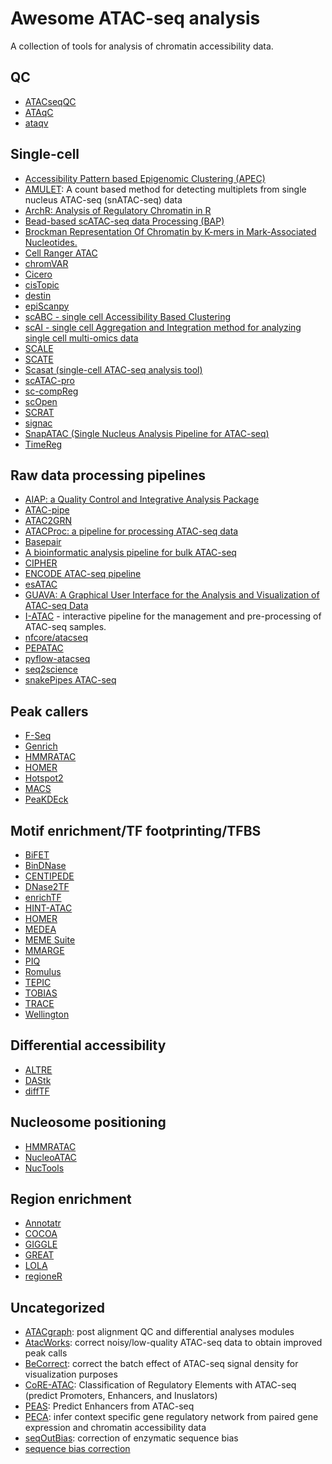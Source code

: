 # Awesome ATAC-seq analysis

A collection of tools for analysis of chromatin accessibility data.

## QC

- [ATACseqQC](https://bioconductor.org/packages/release/bioc/html/ATACseqQC.html)
- [ATAqC](https://github.com/kundajelab/ataqc)
- [ataqv](https://github.com/ParkerLab/ataqv)

## Single-cell

- [Accessibility Pattern based Epigenomic Clustering (APEC)](https://github.com/QuKunLab/APEC)
- [AMULET](https://github.com/UcarLab/AMULET): A count based method for detecting multiplets from single nucleus ATAC-seq (snATAC-seq) data
- [ArchR: Analysis of Regulatory Chromatin in R](https://github.com/GreenleafLab/ArchR)
- [Bead-based scATAC-seq data Processing (BAP)](https://github.com/caleblareau/bap)
- [Brockman Representation Of Chromatin by K-mers in Mark-Associated Nucleotides.](https://carldeboer.github.io/brockman.html)
- [Cell Ranger ATAC](https://support.10xgenomics.com/single-cell-atac/software/pipelines/latest/what-is-cell-ranger-atac)
- [chromVAR](https://github.com/GreenleafLab/chromVAR)
- [Cicero](https://cole-trapnell-lab.github.io/cicero-release/)
- [cisTopic](https://github.com/aertslab/cisTopic)
- [destin](https://github.com/urrutiag/destin)
- [epiScanpy](https://github.com/colomemaria/epiScanpy)
- [scABC - single cell Accessibility Based Clustering](https://github.com/SUwonglab/scABC)
- [scAI - single cell Aggregation and Integration method for analyzing single cell multi-omics data](https://github.com/amsszlh/scAI)
- [SCALE](https://github.com/jsxlei/SCALE)
- [SCATE](https://github.com/zji90/SCATE)
- [Scasat (single-cell ATAC-seq analysis tool)](https://github.com/ManchesterBioinference/Scasat)
- [scATAC-pro](https://www.biorxiv.org/content/10.1101/824326v1.abstract)
- [sc-compReg](https://github.com/SUwonglab/sc-compReg)
- [scOpen](https://www.biorxiv.org/content/10.1101/865931v1.abstract)
- [SCRAT](https://zhiji.shinyapps.io/scrat/)
- [signac](https://satijalab.org/signac/)
- [SnapATAC (Single Nucleus Analysis Pipeline for ATAC-seq)](https://github.com/r3fang/SnapATAC)
- [TimeReg](https://github.com/SUwonglab/TimeReg)

## Raw data processing pipelines

- [AIAP: a Quality Control and Integrative Analysis Package](https://github.com/Zhang-lab/ATAC-seq_QC_analysis)
- [ATAC-pipe](https://academic.oup.com/bib/article/20/5/1934/5047123)
- [ATAC2GRN](https://github.com/ChioriniLab/ATAC2GRN)
- [ATACProc: a pipeline for processing ATAC-seq data](https://github.com/ay-lab/ATACProc)
- [Basepair](https://www.basepairtech.com/analysis/atac-seq/) 
- [A bioinformatic analysis pipeline for bulk ATAC-seq](https://github.com/shengyongniu/bulk_ATAC_seq)
- [CIPHER](https://github.com/c-guzman/cipher-workflow-platform)
- [ENCODE ATAC-seq pipeline](https://github.com/ENCODE-DCC/atac-seq-pipeline)
- [esATAC](https://www.bioconductor.org/packages/release/bioc/html/esATAC.html)
- [GUAVA: A Graphical User Interface for the Analysis and Visualization of ATAC-seq Data](https://github.com/MayurDivate/GUAVA)
- [I-ATAC](https://www.jax.org/research-and-faculty/resources/i-atac#) - interactive pipeline for the management and pre-processing of ATAC-seq samples.
- [nfcore/atacseq](https://github.com/nf-core/atacseq)
- [PEPATAC](http://pepatac.databio.org/en/latest/)
- [pyflow-atacseq](https://github.com/crazyhottommy/pyflow-ATACseq)
- [seq2science](https://github.com/vanheeringen-lab/seq2science)
- [snakePipes ATAC-seq](https://snakepipes.readthedocs.io/en/latest/content/workflows/ATAC-seq.html)

## Peak callers

- [F-Seq](http://fureylab.web.unc.edu/software/fseq/)
- [Genrich](https://github.com/jsh58/Genrich)
- [HMMRATAC](https://github.com/LiuLabUB/HMMRATAC)
- [HOMER](http://homer.ucsd.edu/homer/)
- [Hotspot2](https://github.com/Altius/hotspot2)
- [MACS](https://github.com/taoliu/MACS)
- [PeaKDEck](https://www.ccmp.ox.ac.uk/peakdeck)

## Motif enrichment/TF footprinting/TFBS

- [BiFET](https://github.com/UcarLab/BiFET)
- [BinDNase](https://research.cs.aalto.fi/csb/software/index.shtml)
- [CENTIPEDE](http://centipede.uchicago.edu/)
- [DNase2TF](https://sourceforge.net/projects/dnase2tfr/)
- [enrichTF](https://www.bioconductor.org/packages/release/bioc/html/enrichTF.html)
- [HINT-ATAC](https://link.springer.com/article/10.1186/s13059-019-1642-2)
- [HOMER](http://homer.ucsd.edu/homer/)
- [MEDEA](https://github.com/BulykLab/MEDEA)
- [MEME Suite](http://meme-suite.org/)
- [MMARGE](https://github.com/vlink/marge/)
- [PIQ](http://piq.csail.mit.edu/)
- [Romulus](https://github.com/ajank/Romulus)
- [TEPIC](https://github.com/schulzlab/TEPIC)
- [TOBIAS](https://github.com/loosolab/TOBIAS)
- [TRACE](https://www.biorxiv.org/content/10.1101/801001v1.abstract)
- [Wellington](https://github.com/jpiper/pyDNase)

## Differential accessibility

- [ALTRE](https://mathelab.github.io/ALTRE/)
- [DAStk](https://github.com/Dowell-Lab/DAStk)
- [diffTF](https://difftf.readthedocs.io/en/latest/)

## Nucleosome positioning

- [HMMRATAC](https://academic.oup.com/nar/article/47/16/e91/5519166)
- [NucleoATAC](https://nucleoatac.readthedocs.io/en/latest/)
- [NucTools](https://link.springer.com/article/10.1186/s12864-017-3580-2)

## Region enrichment

- [Annotatr](https://bioconductor.org/packages/release/bioc/html/annotatr.html)
- [COCOA](http://code.databio.org/COCOA/index.html)
- [GIGGLE](https://github.com/ryanlayer/giggle)
- [GREAT](http://great.stanford.edu/public/html/)
- [LOLA](https://github.com/nsheff/LOLA)
- [regioneR](http://bioconductor.org/packages/release/bioc/html/regioneR.html)

## Uncategorized

- [ATACgraph](https://github.com/RitataLU/ATACgraph): post alignment QC and differential analyses modules
- [AtacWorks](https://github.com/clara-genomics/AtacWorks): correct noisy/low-quality ATAC-seq data to obtain improved peak calls
- [BeCorrect](https://github.com/Zhang-lab/BeCorrect): correct the batch effect of ATAC-seq signal density for visualization purposes
- [CoRE-ATAC](https://github.com/UcarLab/CoRE-ATAC/): Classification of Regulatory Elements with ATAC-seq (predict Promoters, Enhancers, and Inuslators)
- [PEAS](https://github.com/UcarLab/PEAS): Predict Enhancers from ATAC-seq
- [PECA](https://github.com/SUwonglab/PECA): infer context specific gene regulatory network from paired gene expression and chromatin accessibility data
- [seqOutBias](https://guertinlab.github.io/seqOutBias/): correction of enzymatic sequence bias
- [sequence bias correction](https://github.com/txje/sequence-bias-adjustment)

